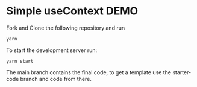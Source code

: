 # Simple useContext DEMO

Fork and Clone the following repository and run
```
yarn
```

To start the development server run:
```
yarn start
```

The main branch contains the final code, to get a template use the starter-code branch and code from there.